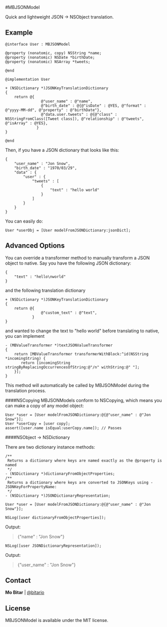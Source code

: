 #MBJSONModel

Quick and lightweight JSON → NSObject translation.

Example
-------
```
@interface User : MBJSONModel

@property (nonatomic, copy) NSString *name;
@property (nonatomic) NSDate *birthDate;
@property (nonatomic) NSArray *tweets;

@end

@implementation User

+ (NSDictionary *)JSONKeyTranslationDictionary
{
    return @{
				@"user_name" : @"name",
				@"birth_date" : @{@"isDate" : @YES, @"format" : @"yyyy-MM-dd", @"property" : @"birthDate"},
				@"data.user.tweets" : @{@"class" : NSStringFromClass([Tweet class]), @"relationship" : @"tweets", @"isArray" : @YES},
              }
}

@end
```

Then, if you have a JSON dictionary that looks like this:
```
{
	"user_name" : "Jon Snow",
	"birth_date" : "1970/03/29",
	"data" : {
		"user" : {
			"tweets" : [
				{
					"text" : "hello world"
				}
			]
		}
	}
}
```

You can easily do:
```
User *userObj = [User modelFromJSONDictionary:jsonDict];
```


Advanced Options
-------
You can override a transformer method to manually transform a JSON object to native. Say you have the following JSON dictionary:
```
{
	"text" : "hello\nworld"
}
```

and the following translation dictionary

```
+ (NSDictionary *)JSONKeyTranslationDictionary
{
    return @{
				@"custom_text" : @"text",
            }
}
```

and wanted to change the text to "hello world" before translating to native, you can implement

```
- (MBValueTransformer *)textJSONValueTransformer
{
	return [MBValueTransformer transformerWithBlock:^id(NSString *incomingString) {
       return [incomingString stringByReplacingOccurrencesOfString:@"/n" withString:@" "];
    }];
}
```

This method will automatically be called by MBJSONModel during the translation process.

####NSCopying
MBJSONModels conform to NSCopying, which means you can make a copy of any model object:

```
User *user = [User modelFromJSONDictionary:@{@"user_name" : @"Jon Snow"}];
User *userCopy = [user copy];
assert([user.name isEqual:userCopy.name]); // Passes
```

####NSObject → NSDictionary

There are two dictionary instance methods:

```
/**
 Returns a dictionary where keys are named exactly as the @property is named
 */
- (NSDictionary *)dictionaryFromObjectProperties;
/**
 Returns a dictionary where keys are converted to JSONKeys using -JSONKeyForPropertyName:
 */
- (NSDictionary *)JSONDictionaryRepresentation;
```

```
User *user = [User modelFromJSONDictionary:@{@"user_name" : @"Jon Snow"}];
```

```
NSLog([user dictionaryFromObjectProperties]);
```

Output:
> {"name" : "Jon Snow"}

```
NSLog([user JSONDictionaryRepresentation]);
```

Output:
> {"user_name" : "Jon Snow"}

Contact
-------

**Mo Bitar** | [@bitario](https://twitter.com/bitario)

License
-------
MBJSONModel is available under the MIT license.